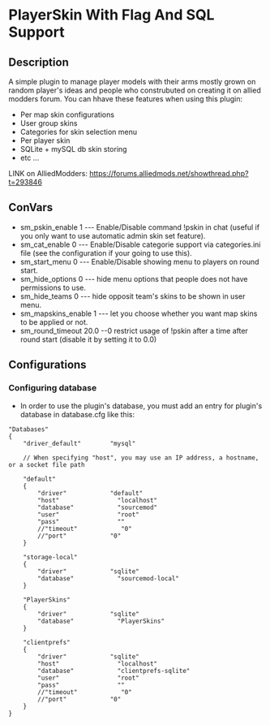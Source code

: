 # PlayerSkin With Flag And SQL Support

## Description
A simple plugin to manage player models with their arms mostly grown on random player's ideas and people who construbuted on creating it on allied modders forum.
You can hhave these features when using this plugin:
- Per map skin configurations
- User group skins
- Categories for skin selection menu
- Per player skin
- SQLite + mySQL db skin storing
- etc ...

LINK on AlliedModders: https://forums.alliedmods.net/showthread.php?t=293846

## ConVars

- sm_pskin_enable 1 --- Enable/Disable command !pskin in chat (useful if you only want to use automatic admin skin set feature).
- sm_cat_enable 0 --- Enable/Disable categorie support via categories.ini file (see the configuration if your going to use this).
- sm_start_menu 0 --- Enable/Disable showing menu to players on round start.
- sm_hide_options 0 --- hide menu options that people does not have permissions to use.
- sm_hide_teams 0 --- hide opposit team's skins to be shown in user menu.
- sm_mapskins_enable 1 --- let you choose whether you want map skins to be applied or not.
- sm_round_timeout 20.0 --0 restrict usage of !pskin after a time after round start (disable it by setting it to 0.0)

## Configurations

### Configuring database

- In order to use the plugin's database, you must add an entry for plugin's database in database.cfg like this:
```
"Databases"
{
    "driver_default"        "mysql"
    
    // When specifying "host", you may use an IP address, a hostname, or a socket file path
    
    "default"
    {
        "driver"            "default"
        "host"                "localhost"
        "database"            "sourcemod"
        "user"                "root"
        "pass"                ""
        //"timeout"            "0"
        //"port"            "0"
    }
    
    "storage-local"
    {
        "driver"            "sqlite"
        "database"            "sourcemod-local"
    }

    "PlayerSkins"
    {
        "driver"            "sqlite"
        "database"            "PlayerSkins"
    }

    "clientprefs"
    {
        "driver"            "sqlite"
        "host"                "localhost"
        "database"            "clientprefs-sqlite"
        "user"                "root"
        "pass"                ""
        //"timeout"            "0"
        //"port"            "0"
    }
}
```